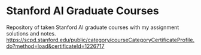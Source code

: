 # Stanford AI Graduate Courses
Repository of taken Stanford AI graduate courses with my assignment solutions and notes. https://scpd.stanford.edu/public/category/courseCategoryCertificateProfile.do?method=load&certificateId=1226717
